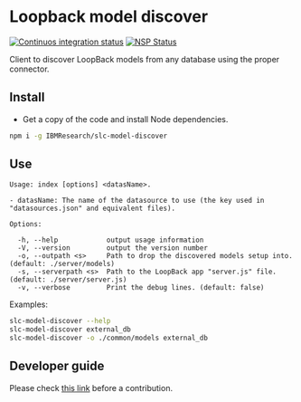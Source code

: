 # Loopback model discover

[![Continuos integration status](https://travis-ci.org/IBMResearch/slc-model-discover.svg?branch=master)](https://travis-ci.org/IBMResearch/slc-model-discover)
[![NSP Status](https://nodesecurity.io/orgs/ibmresearch/projects/e12d6c60-9c19-42e2-913b-0f670cf692bb/badge)](https://nodesecurity.io/orgs/ibmresearch/projects/e12d6c60-9c19-42e2-913b-0f670cf692bb)

Client to discover LoopBack models from any database using the proper connector.


## Install

- Get a copy of the code and install Node dependencies.
```sh
npm i -g IBMResearch/slc-model-discover
```


## Use
```
Usage: index [options] <datasName>.

- datasName: The name of the datasource to use (the key used in "datasources.json" and equivalent files).

Options:

  -h, --help            output usage information
  -V, --version         output the version number
  -o, --outpath <s>     Path to drop the discovered models setup into. (default: ./server/models)
  -s, --serverpath <s>  Path to the LoopBack app "server.js" file. (default: ./server/server.js)
  -v, --verbose         Print the debug lines. (default: false)
```

Examples:
```sh
slc-model-discover --help
slc-model-discover external_db
slc-model-discover -o ./common/models external_db
```


## Developer guide

Please check [this link](https://github.com/IBMResearch/backend-development-guide) before a contribution.
